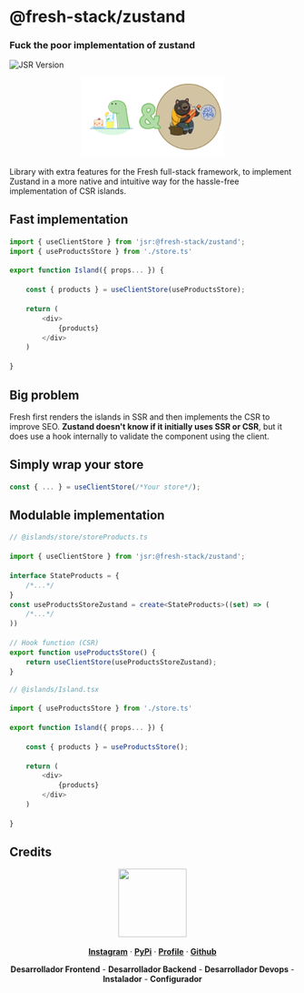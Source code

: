 # @fresh-stack/zustand
### Fuck the poor implementation of zustand
![JSR Version](https://img.shields.io/jsr/v/%40fresh-stack/zustand)


<p align="center">
    <img src=".github/img/logo.png" width="50%" alt="accessibility text">
</p>


Library with extra features for the Fresh full-stack framework, to implement Zustand in a more native and intuitive way for the hassle-free implementation of CSR islands.


## Fast implementation
```typescript
import { useClientStore } from 'jsr:@fresh-stack/zustand';
import { useProductsStore } from './store.ts'

export function Island({ props... }) {

    const { products } = useClientStore(useProductsStore);

    return (
        <div>
            {products}
        </div>
    )

}
```

## Big problem
Fresh first renders the islands in SSR and then implements the CSR to improve SEO. **Zustand doesn't know if it initially uses SSR or CSR**, but it does use a hook internally to validate the component using the client.

## Simply wrap your store
```typescript
const { ... } = useClientStore(/*Your store*/);
```

## Modulable implementation
```typescript
// @islands/store/storeProducts.ts

import { useClientStore } from 'jsr:@fresh-stack/zustand';

interface StateProducts = {
    /*...*/
}
const useProductsStoreZustand = create<StateProducts>((set) => (
    /*...*/
))

// Hook function (CSR)
export function useProductsStore() {
    return useClientStore(useProductsStoreZustand);
}
```
```typescript
// @islands/Island.tsx

import { useProductsStore } from './store.ts'

export function Island({ props... }) {

    const { products } = useProductsStore();

    return (
        <div>
            {products}
        </div>
    )

}
```


## Credits

<p align="center">
  <a href="https://gravatar.com/au7812ooae32">
  <img width="120px" height="120px" src="https://pypi-camo.freetls.fastly.net/36f397b09a7781d43d862d849361e2e6ae718ca6/68747470733a2f2f7365637572652e67726176617461722e636f6d2f6176617461722f39663431306239623365363937333832303965366131343163636137623339653f73697a653d313430">
  </a>
</p>
<p align="center">
  <a href="https://www.instagram.com/__adrian__martin__/"><b>Instagram</b></a> ·
  <a href="https://pypi.org/user/AdriaMartin/"><b>PyPi</b></a> ·
  <a href="https://gravatar.com/au7812ooae32"><b>Profile</b></a> ·
  <a href="https://github.com/HarryEddward/to_literal"><b>Github</b></a>
</p>
<p align="center">
  <span><b>Desarrollador Frontend</b></span> -
  <span><b>Desarrollador Backend</b></span> -
  <span><b>Desarrollador Devops</b></span> -
  <span><b>Instalador</b></span> -
  <span><b>Configurador</b></span>
</p>